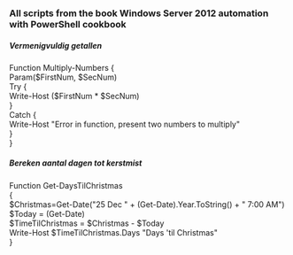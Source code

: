 ### All scripts from the book Windows Server 2012 automation with PowerShell cookbook


##### Vermenigvuldig getallen

Function Multiply-Numbers {  
Param($FirstNum, $SecNum)  
Try {  
Write-Host ($FirstNum * $SecNum)  
}  
Catch {   
  Write-Host "Error in function, present two numbers to multiply"  
  }   
}  


##### Bereken aantal dagen tot kerstmist

Function Get-DaysTilChristmas   
{  
$Christmas=Get-Date("25 Dec " + (Get-Date).Year.ToString() + " 7:00 AM")  
$Today = (Get-Date)  
$TimeTilChristmas = $Christmas - $Today  
Write-Host $TimeTilChristmas.Days "Days 'til Christmas"  
}
